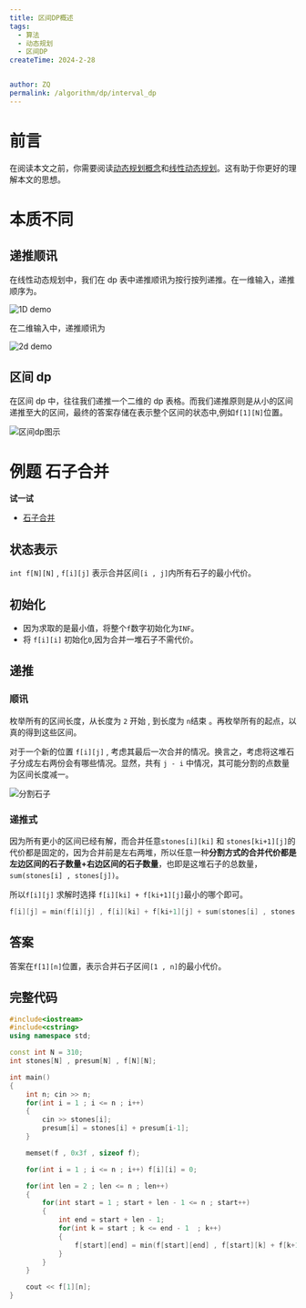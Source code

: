 ```yaml
---
title: 区间DP概述
tags:
  - 算法
  - 动态规划
  - 区间DP
createTime: 2024-2-28


author: ZQ
permalink: /algorithm/dp/interval_dp
---
```


# 前言

在阅读本文之前，你需要阅读[动态规划概念](https://blog.zqzqsb.cn/2024/02/20/%E5%8A%A8%E6%80%81%E8%A7%84%E5%88%92%E6%A6%82%E5%BF%B5/)和[线性动态规划](<https://blog.zqzqsb.cn/2024/02/21/%E7%BA%BF%E6%80%A7%E5%8A%A8%E6%80%81%E8%A7%84%E5%88%92(%E4%B8%80)/>)。这有助于你更好的理解本文的思想。

# 本质不同

## 递推顺讯

在线性动态规划中，我们在 dp 表中递推顺讯为按行按列递推。在一维输入，递推顺序为。

![1D demo](https://alicloud-pic.oss-cn-shanghai.aliyuncs.com/BlogImg/Algorithm/interval_dp/1d_recurrence_demo.png)

在二维输入中，递推顺讯为

![2d demo](https://alicloud-pic.oss-cn-shanghai.aliyuncs.com/BlogImg/Algorithm/interval_dp/2d_recurrence_demo.png)

## 区间 dp

在区间 dp 中，往往我们递推一个二维的 dp 表格。而我们递推原则是从小的区间递推至大的区间，最终的答案存储在表示整个区间的状态中,例如`f[1][N]`位置。

![区间dp图示](https://alicloud-pic.oss-cn-shanghai.aliyuncs.com/BlogImg/Algorithm/interval_dp/interval_dp_demo.png)

# 例题 石子合并

**试一试**

- [石子合并](https://geniuscode.tech/problem/%E7%AE%97%E6%B3%95%E5%9F%BA%E7%A1%80-%E5%8A%A8%E6%80%81%E8%A7%84%E5%88%92-%E7%9F%B3%E5%AD%90%E5%90%88%E5%B9%B6)

## 状态表示

`int f[N][N]` , `f[i][j]` 表示合并区间`[i , j]`内所有石子的最小代价。

## 初始化

- 因为求取的是最小值，将整个`f`数字初始化为`INF`。
- 将 `f[i][i]` 初始化`0`,因为合并一堆石子不需代价。

## 递推

### 顺讯

枚举所有的区间长度，从长度为 `2` 开始 , 到长度为 `n`结束 。再枚举所有的起点，以真的得到这些区间。

对于一个新的位置 `f[i][j]` , 考虑其最后一次合并的情况。换言之，考虑将这堆石子分成左右两份会有哪些情况。显然，共有 `j - i` 中情况，其可能分割的点数量为区间长度减一。

![分割石子](https://alicloud-pic.oss-cn-shanghai.aliyuncs.com/BlogImg/Algorithm/interval_dp/stones_split.png)

### 递推式

因为所有更小的区间已经有解，而合并任意`stones[i][ki]` 和 `stones[ki+1][j]`的代价都是固定的，因为合并前是左右两堆，所以任意一种**分割方式的合并代价都是左边区间的石子数量+右边区间的石子数量**，也即是这堆石子的总数量，`sum(stones[i] , stones[j])`。

所以`f[i][j]` 求解时选择 `f[i][ki] + f[ki+1][j]`最小的哪个即可。

```c++
f[i][j] = min(f[i][j] , f[i][ki] + f[ki+1][j] + sum(stones[i] , stones[j]));
```

## 答案

答案在`f[1][n]`位置，表示合并石子区间`[1 , n]`的最小代价。

## 完整代码

```c++
#include<iostream>
#include<cstring>
using namespace std;

const int N = 310;
int stones[N] , presum[N] , f[N][N];

int main()
{
    int n; cin >> n;
    for(int i = 1 ; i <= n ; i++)
    {
        cin >> stones[i];
        presum[i] = stones[i] + presum[i-1];
    }

    memset(f , 0x3f , sizeof f);

    for(int i = 1 ; i <= n ; i++) f[i][i] = 0;

    for(int len = 2 ; len <= n ; len++)
    {
        for(int start = 1 ; start + len - 1 <= n ; start++)
        {
            int end = start + len - 1;
            for(int k = start ; k <= end - 1  ; k++)
            {
                f[start][end] = min(f[start][end] , f[start][k] + f[k+1][end] + presum[end] - presum[start-1]);
            }
        }
    }

    cout << f[1][n];
}
```
